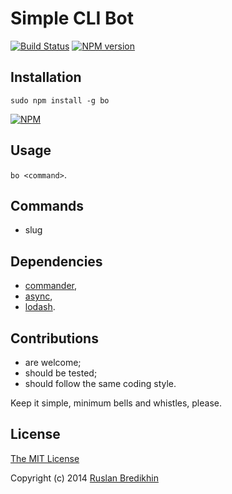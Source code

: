 # Simple CLI Bot

[![Build Status](https://travis-ci.org/bredikhin/bo.png?branch=master)](https://travis-ci.org/bredikhin/bo)
[![NPM version](https://badge.fury.io/js/bo.png)](http://badge.fury.io/js/bo)

## Installation

`sudo npm install -g bo`

[![NPM](https://nodei.co/npm/bo.png)](https://nodei.co/npm/bo/)

## Usage

`bo <command>`.

## Commands

- slug <string>

## Dependencies

- [commander](https://www.npmjs.org/package/commander),
- [async](https://github.com/caolan/async),
- [lodash](https://www.npmjs.org/package/lodash).

## Contributions

* are welcome;
* should be tested;
* should follow the same coding style.

Keep it simple, minimum bells and whistles, please.

## License

[The MIT License](http://opensource.org/licenses/MIT)

Copyright (c) 2014 [Ruslan Bredikhin](http://www.ruslanbredikhin.com/)
